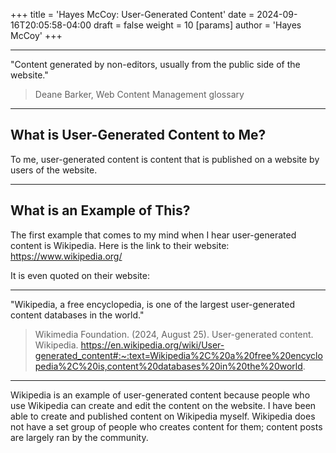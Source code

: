 +++
title = 'Hayes McCoy: User-Generated Content'
date = 2024-09-16T20:05:58-04:00
draft = false
weight = 10
[params]
	author = 'Hayes McCoy'
+++

---

"Content generated by non-editors, usually from the public side of the website."
>Deane Barker, Web Content Management glossary

---

## What is User-Generated Content to Me?

To me, user-generated content is content that is published on a website by users of 
the website.

---

## What is an Example of This?

The first example that comes to my mind when I hear user-generated content
is Wikipedia. Here is the link to their website: https://www.wikipedia.org/ 


It is even quoted on their website:

---

"Wikipedia, a free encyclopedia, is one of the largest user-generated content databases in the world."
> Wikimedia Foundation. (2024, August 25). User-generated content. Wikipedia. 
https://en.wikipedia.org/wiki/User-generated_content#:~:text=Wikipedia%2C%20a%20free%20encyclopedia%2C%20is,content%20databases%20in%20the%20world. 

---

Wikipedia is an example of user-generated content because people who use Wikipedia
can create and edit the content on the website. I have been able to create and published
content on Wikipedia myself. Wikipedia does not have a set group of people who 
creates content for them; content posts are largely ran by the community. 
 